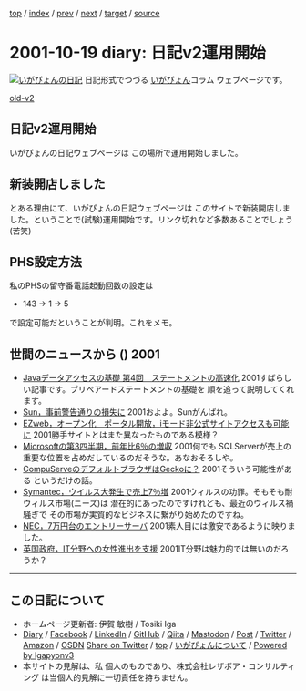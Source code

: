 [top](../index.html) 
 / [index](index.html) 
 / [prev](../2000/ig000920.html) 
 / [next](ig011021.html) 
 / [target](https://www.igapyon.jp/igapyon/diary/2001/ig011019.html) 
 / [source](https://github.com/igapyon/diary/blob/master/2001/ig011019.src.md) 

2001-10-19 diary: 日記v2運用開始
=====================================================================================================
[![いがぴょんの日記](https://www.igapyon.jp/igapyon/diary/images/iga200306s.jpg "いがぴょん")](https://www.igapyon.jp/igapyon/diary/memo/memoigapyon.html) 日記形式でつづる [いがぴょん](https://www.igapyon.jp/igapyon/diary/memo/memoigapyon.html)コラム ウェブページです。

[old-v2](ig011019-orig.html)

## 日記v2運用開始

いがぴょんの日記ウェブページは この場所で運用開始しました。


## 新装開店しました

とある理由にて、いがぴょんの日記ウェブページは このサイトで新装開店しました。ということで(試験)運用開始です。リンク切れなど多数あることでしょう (苦笑)

## PHS設定方法

私のPHSの留守番電話起動回数の設定は

* 143 → 1 → 5

で設定可能だということが判明。これをメモ。

## 世間のニュースから () 2001

* [Javaデータアクセスの基礎 第4回　ステートメントの高速化](http://www.atmarkit.co.jp/fjava/rensai/jdbc04/jdbc04_1.html)  2001すばらしい記事です。プリペアードステートメントの基礎を 順を追って説明してくれます。
* [Sun，事前警告通りの損失に](http://www.zdnet.co.jp/news/0110/19/b_1018_06.html)  2001およよ。Sunがんばれ。
* [EZweb，オープン化　ポータル開放，iモード非公式サイトアクセスも可能に](http://www.zdnet.co.jp/news/bursts/0110/18/kddi.html)  2001勝手サイトとはまた異なったものである模様？
* [Microsoftの第3四半期，前年比6％の増収](http://www.zdnet.co.jp/news/0110/19/b_1018_03.html)  2001何でも SQLServerが売上の重要な位置を占めだしているのだそうな。あなおそろしや。
* [CompuServeのデフォルトブラウザはGeckoに？](http://www.zdnet.co.jp/news/0110/19/b_1018_11.html)  2001そういう可能性がある というだけの話。
* [Symantec，ウイルス大発生で売上7％増](http://www.zdnet.co.jp/news/0110/19/b_1018_17.html)  2001ウィルスの功罪。そもそも耐ウィルス市場(ニーズ)は 潜在的にあったのですけれども、最近のウィルス禍騒ぎで その市場が実質的なビジネスに繋がり始めたのですね。
* [NEC，7万円台のエントリーサーバ](http://www.zdnet.co.jp/news/bursts/0110/19/nec.html)  2001素人目には激安であるように映りました。
* [英国政府，IT分野への女性進出を支援](http://www.zdnet.co.jp/news/0110/19/b_1018_14.html)  2001IT分野は魅力的では無いのだろうか？


----------------------------------------------------------------------------------------------------

## この日記について

* ホームページ更新者: 伊賀 敏樹 / Tosiki Iga
* [Diary](https://www.igapyon.jp/igapyon/diary/) / [Facebook](https://www.facebook.com/igapyon) / [LinkedIn](https://www.linkedin.com/in/toshikiiga) / [GitHub](https://github.com/igapyon) / [Qiita](https://qiita.com/igapyon) / [Mastodon](https://social.vivaldi.net/@igapyon) / [Post](https://post.news/igapyon) / [Twitter](https://twitter.com/ToshikiIga) / [Amazon](https://www.amazon.co.jp/%E4%BC%8A%E8%B3%80-%E6%95%8F%E6%A8%B9/e/B004LTQWCQ) / [OSDN](https://ja.osdn.net/users/iga/)
[Share on Twitter](https://twitter.com/intent/tweet?hashtags=igapyon%2Cdiary%2C%E3%81%84%E3%81%8C%E3%81%B4%E3%82%87%E3%82%93&text=%E6%97%A5%E8%A8%98v2%E9%81%8B%E7%94%A8%E9%96%8B%E5%A7%8B&url=https%3A%2F%2Fwww.igapyon.jp%2Figapyon%2Fdiary%2F2001%2Fig011019.html) / [top](../index.html) / [いがぴょんについて](https://www.igapyon.jp/igapyon/diary/memo/memoigapyon.html) / [Powered by Igapyonv3](https://github.com/igapyon/igapyonv3)
* 本サイトの見解は、私 個人のものであり、株式会社レザボア・コンサルティング は当個人的見解に一切責任を持ちません。 
